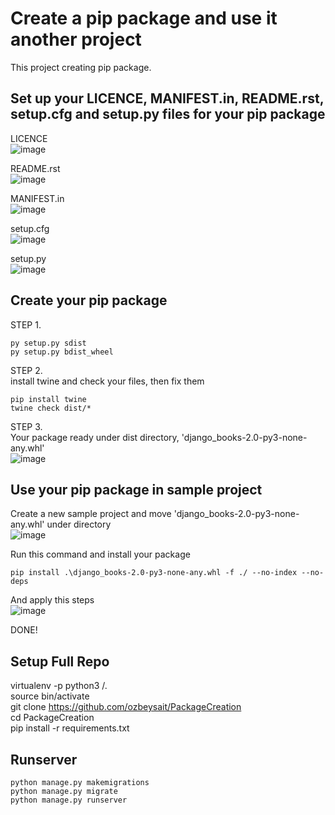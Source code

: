 # Create a pip package and use it another project

This project creating pip package.


## Set up your LICENCE, MANIFEST.in, README.rst, setup.cfg and setup.py files for your pip package

LICENCE<br>
![image](https://user-images.githubusercontent.com/41578459/198900133-806c57bd-ec54-42d7-a313-7a26e0d3daf1.png)

README.rst<br>
![image](https://user-images.githubusercontent.com/41578459/198900190-05ea3df1-93cc-4640-843e-73c922e8ace0.png)

MANIFEST.in<br>
![image](https://user-images.githubusercontent.com/41578459/198900149-84ce4edf-17c2-481f-88e9-65d2036e6205.png)

setup.cfg <br>
![image](https://user-images.githubusercontent.com/41578459/198900208-31297c37-6492-4a58-a08e-772f99eb1f12.png)

setup.py <br>
![image](https://user-images.githubusercontent.com/41578459/198900217-c65302ba-cf79-4bf6-9bfb-6a967f94359e.png)

## Create your pip package

STEP 1. <br>
```
py setup.py sdist
py setup.py bdist_wheel
```

STEP 2. <br>
install twine and check your files, then fix them <br>
```
pip install twine
twine check dist/*
```

STEP 3. <br>
Your package ready under dist directory, 'django_books-2.0-py3-none-any.whl' <br>
![image](https://user-images.githubusercontent.com/41578459/198900502-fe5175f6-0adc-41a1-9372-7cc0df0b08be.png)


## Use your pip package in sample project
Create a new sample project and move 'django_books-2.0-py3-none-any.whl' under directory <br>
![image](https://user-images.githubusercontent.com/41578459/198900578-3607583d-cf45-4333-8202-eb7dd08adef2.png)

Run this command and install your package <br>
```
pip install .\django_books-2.0-py3-none-any.whl -f ./ --no-index --no-deps
```

And apply this steps <br>
![image](https://user-images.githubusercontent.com/41578459/198900614-223d9932-8791-40f2-8ad5-d518d25d68b4.png)

DONE!

## Setup Full Repo
virtualenv -p python3 /.<br>
source bin/activate<br>
git clone https://github.com/ozbeysait/PackageCreation<br>
cd PackageCreation<br>
pip install -r requirements.txt<br>

## Runserver
```
python manage.py makemigrations
python manage.py migrate 
python manage.py runserver
```
